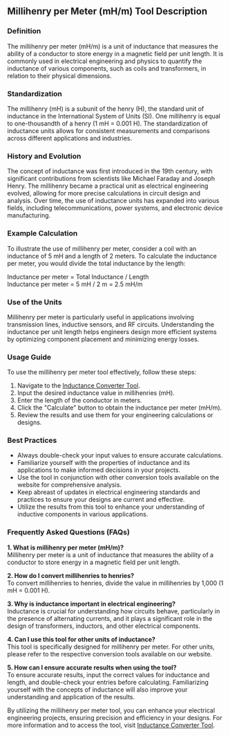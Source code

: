 ## Millihenry per Meter (mH/m) Tool Description

### Definition
The millihenry per meter (mH/m) is a unit of inductance that measures the ability of a conductor to store energy in a magnetic field per unit length. It is commonly used in electrical engineering and physics to quantify the inductance of various components, such as coils and transformers, in relation to their physical dimensions.

### Standardization
The millihenry (mH) is a subunit of the henry (H), the standard unit of inductance in the International System of Units (SI). One millihenry is equal to one-thousandth of a henry (1 mH = 0.001 H). The standardization of inductance units allows for consistent measurements and comparisons across different applications and industries.

### History and Evolution
The concept of inductance was first introduced in the 19th century, with significant contributions from scientists like Michael Faraday and Joseph Henry. The millihenry became a practical unit as electrical engineering evolved, allowing for more precise calculations in circuit design and analysis. Over time, the use of inductance units has expanded into various fields, including telecommunications, power systems, and electronic device manufacturing.

### Example Calculation
To illustrate the use of millihenry per meter, consider a coil with an inductance of 5 mH and a length of 2 meters. To calculate the inductance per meter, you would divide the total inductance by the length:

Inductance per meter = Total Inductance / Length  
Inductance per meter = 5 mH / 2 m = 2.5 mH/m

### Use of the Units
Millihenry per meter is particularly useful in applications involving transmission lines, inductive sensors, and RF circuits. Understanding the inductance per unit length helps engineers design more efficient systems by optimizing component placement and minimizing energy losses.

### Usage Guide
To use the millihenry per meter tool effectively, follow these steps:
1. Navigate to the [Inductance Converter Tool](https://www.inayam.co/unit-converter/inductance).
2. Input the desired inductance value in millihenries (mH).
3. Enter the length of the conductor in meters.
4. Click the "Calculate" button to obtain the inductance per meter (mH/m).
5. Review the results and use them for your engineering calculations or designs.

### Best Practices
- Always double-check your input values to ensure accurate calculations.
- Familiarize yourself with the properties of inductance and its applications to make informed decisions in your projects.
- Use the tool in conjunction with other conversion tools available on the website for comprehensive analysis.
- Keep abreast of updates in electrical engineering standards and practices to ensure your designs are current and effective.
- Utilize the results from this tool to enhance your understanding of inductive components in various applications.

### Frequently Asked Questions (FAQs)

**1. What is millihenry per meter (mH/m)?**  
Millihenry per meter is a unit of inductance that measures the ability of a conductor to store energy in a magnetic field per unit length.

**2. How do I convert millihenries to henries?**  
To convert millihenries to henries, divide the value in millihenries by 1,000 (1 mH = 0.001 H).

**3. Why is inductance important in electrical engineering?**  
Inductance is crucial for understanding how circuits behave, particularly in the presence of alternating currents, and it plays a significant role in the design of transformers, inductors, and other electrical components.

**4. Can I use this tool for other units of inductance?**  
This tool is specifically designed for millihenry per meter. For other units, please refer to the respective conversion tools available on our website.

**5. How can I ensure accurate results when using the tool?**  
To ensure accurate results, input the correct values for inductance and length, and double-check your entries before calculating. Familiarizing yourself with the concepts of inductance will also improve your understanding and application of the results. 

By utilizing the millihenry per meter tool, you can enhance your electrical engineering projects, ensuring precision and efficiency in your designs. For more information and to access the tool, visit [Inductance Converter Tool](https://www.inayam.co/unit-converter/inductance).